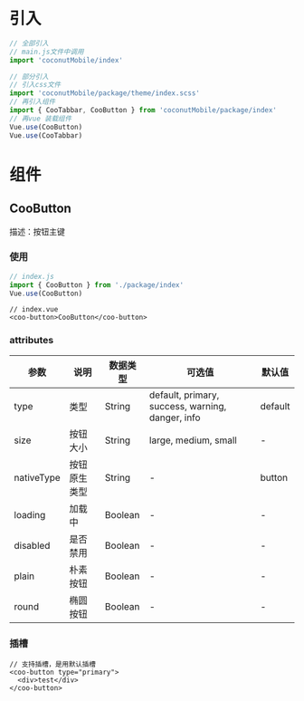 # 引入

```javascript
// 全部引入
// main.js文件中调用
import 'coconutMobile/index'

// 部分引入
// 引入css文件
import 'coconutMobile/package/theme/index.scss'
// 再引入组件
import { CooTabbar, CooButton } from 'coconutMobile/package/index'
// 再vue 装载组件
Vue.use(CooButton)
Vue.use(CooTabbar)
```

# 组件

## CooButton

描述：按钮主键

### 使用

```javascript
// index.js
import { CooButton } from './package/index'
Vue.use(CooButton)
```

```vue
// index.vue
<coo-button>CooButton</coo-button>
```

### attributes

| 参数       | 说明         | 数据类型 | 可选值                                           | 默认值  |
| ---------- | ------------ | -------- | ------------------------------------------------ | ------- |
| type       | 类型         | String   | default, primary, success, warning, danger, info | default |
| size       | 按钮大小     | String   | large, medium, small                             | -       |
| nativeType | 按钮原生类型 | String   | -                                                | button  |
| loading    | 加载中       | Boolean  | -                                                | -       |
| disabled   | 是否禁用     | Boolean  | -                                                | -       |
| plain      | 朴素按钮     | Boolean  | -                                                | -       |
| round      | 椭圆按钮     | Boolean  | -                                                | -       |

### 插槽

```vue
// 支持插槽，是用默认插槽
<coo-button type="primary">
  <div>test</div>
</coo-button>
```





